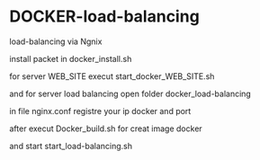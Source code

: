 # DOCKER-load-balancing
load-balancing via Ngnix

install packet in docker_install.sh

for server WEB_SITE execut start_docker_WEB_SITE.sh

and for server load balancing open folder docker_load-balancing 

in file nginx.conf registre your ip docker and port

after execut Docker_build.sh for creat image docker

and start start_load-balancing.sh
